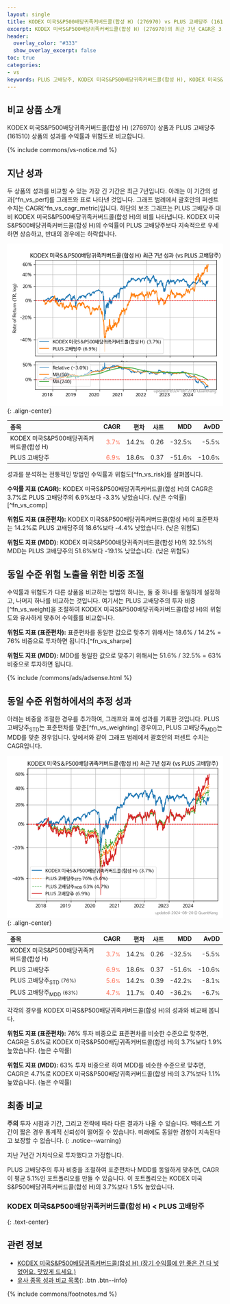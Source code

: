 ```yaml
---
layout: single
title: KODEX 미국S&P500배당귀족커버드콜(합성 H) (276970) vs PLUS 고배당주 (161510)
excerpt: KODEX 미국S&P500배당귀족커버드콜(합성 H) (276970)의 최근 7년 CAGR은 3.7%로 PLUS 고배당주 (161510)의 6.9%보다 -3.3% 낮았습니다.
header:
  overlay_color: "#333"
  show_overlay_excerpt: false
toc: true
categories:
- vs
keywords: PLUS 고배당주, KODEX 미국S&P500배당귀족커버드콜(합성 H), KODEX 미국S&P500배당귀족커버드콜(합성 H) PLUS 고배당주 비교, 276970, 161510, 276970 276970 비교
---
```


## 비교 상품 소개


KODEX 미국S&P500배당귀족커버드콜(합성 H) (276970) 상품과 PLUS 고배당주 (161510) 상품의 성과를 수익률과 위험도로 비교합니다.





{% include commons/vs-notice.md %}

## 지난 성과

두 상품의 성과를 비교할 수 있는 가장 긴 기간은 최근 7년입니다. 아래는 이 기간의 성과[^fn_vs_perf]를 그래프와 표로 나타낸 것입니다.
그래프 범례에서 괄호안의 퍼센트 수치는 CAGR[^fn_vs_cagr_metric]입니다.
하단의 보조 그래프는 PLUS 고배당주 대비 KODEX 미국S&P500배당귀족커버드콜(합성 H)의 비를 나타냅니다.
KODEX 미국S&P500배당귀족커버드콜(합성 H)의 수익률이 PLUS 고배당주보다 지속적으로 우세하면 상승하고, 반대의 경우에는 하락합니다.

![KODEX 미국S&P500배당귀족커버드콜(합성 H)](/vs/images/276970-vs-161510_dual.png){: .align-center}

| **종목** | **CAGR** | **편차** | **샤프** | **MDD** | **AvDD** |
| :------------ | ------: | -----------: | -------: | ------: | -------: |
| KODEX 미국S&P500배당귀족커버드콜(합성 H) | <span style="color: tomato">3.7<small>%</small></span> | 14.2<small>%</small> | 0.26 | -32.5<small>%</small> | -5.5<small>%</small> |
| PLUS 고배당주 | <span style="color: tomato">6.9<small>%</small></span> | 18.6<small>%</small> | 0.37 | -51.6<small>%</small> | -10.6<small>%</small> |

<!-- more -->


성과를 분석하는 전통적인 방법인 수익률과 위험도[^fn_vs_risk]를 살펴봅니다.

**수익률 지표 (CAGR):** KODEX 미국S&P500배당귀족커버드콜(합성 H)의 CAGR은 3.7%로 PLUS 고배당주의 6.9%보다 -3.3% 낮았습니다. (낮은 수익률)[^fn_vs_comp]

**위험도 지표 (표준편차):** KODEX 미국S&P500배당귀족커버드콜(합성 H)의 표준편차는 14.2%로 PLUS 고배당주의 18.6%보다 -4.4% 낮았습니다. (낮은 위험도)

**위험도 지표 (MDD):** KODEX 미국S&P500배당귀족커버드콜(합성 H)의 32.5%의 MDD는 PLUS 고배당주의 51.6%보다 -19.1% 낮았습니다. (낮은 위험도)



## 동일 수준 위험 노출을 위한 비중 조절

수익률과 위험도가 다른 상품을 비교하는 방법의 하나는, 둘 중 하나를 동일하게 설정하고, 나머지 하나를 비교하는 것입니다.
여기서는 PLUS 고배당주의 투자 비중[^fn_vs_weight]을 조절하여 KODEX 미국S&P500배당귀족커버드콜(합성 H)의 위험도와 유사하게 맞추어 수익률를 비교합니다.

**위험도 지표 (표준편차):** 표준편차를 동일한 값으로 맞추기 위해서는 18.6% / 14.2% = 76% 비중으로 투자하면 됩니다.[^fn_vs_sharpe]

**위험도 지표 (MDD):** MDD를 동일한 값으로 맞추기 위해서는 51.6% / 32.5% = 63% 비중으로 투자하면 됩니다.


{% include /commons/ads/adsense.html %}



## 동일 수준 위험하에서의 추정 성과

아래는 비중을 조절한 경우를 추가하여, 그래프와 표에 성과를 기록한 것입니다.
PLUS 고배당주<sub>STD</sub>는 표준편차를 맞춘[^fn_vs_weighting] 경우이고, PLUS 고배당주<sub>MDD</sub>는 MDD를 맞춘 경우입니다.
앞에서와 같이 그래프 범례에서 괄호안의 퍼센트 수치는 CAGR입니다.


![KODEX 미국S&P500배당귀족커버드콜(합성 H)](/vs/images/276970-vs-161510.png){: .align-center}



| **종목** | **CAGR** | **편차** | **샤프** | **MDD** | **AvDD** |
| :------------ | ------: | -----------: | -------: | ------: | -------: |
| KODEX 미국S&P500배당귀족커버드콜(합성 H) | <span style="color: tomato">3.7<small>%</small></span> | 14.2<small>%</small> | 0.26 | -32.5<small>%</small> | -5.5<small>%</small> |
| PLUS 고배당주 | <span style="color: tomato">6.9<small>%</small></span> | 18.6<small>%</small> | 0.37 | -51.6<small>%</small> | -10.6<small>%</small> |
| PLUS 고배당주<sub>STD</sub> <small>(76%)</small> | <span style="color: tomato">5.6<small>%</small></span> | 14.2<small>%</small> | 0.39 | -42.2<small>%</small> | -8.1<small>%</small> |
| PLUS 고배당주<sub>MDD</sub> <small>(63%)</small> | <span style="color: tomato">4.7<small>%</small></span> | 11.7<small>%</small> | 0.40 | -36.2<small>%</small> | -6.7<small>%</small> |



각각의 경우를 KODEX 미국S&P500배당귀족커버드콜(합성 H)의 성과와 비교해 봅니다.

**위험도 지표 (표준편차):** 76% 투자 비중으로 표준편차를 비슷한 수준으로 맞추면, CAGR은 5.6%로 KODEX 미국S&P500배당귀족커버드콜(합성 H)의 3.7%보다 1.9% 높았습니다. (높은 수익률)

**위험도 지표 (MDD):** 63% 투자 비중으로 하여 MDD를 비슷한 수준으로 맞추면, CAGR은 4.7%로 KODEX 미국S&P500배당귀족커버드콜(합성 H)의 3.7%보다 1.1% 높았습니다. (높은 수익률)




## 최종 비교

**주의** 투자 시점과 기간, 그리고 전략에 따라 다른 결과가 나올 수 있습니다. 백테스트 기간이 짧은 경우 통계적 신뢰성이 떨어질 수 있습니다. 미래에도 동일한 경향이 지속된다고 보장할 수 없습니다.
{: .notice--warning}

지난 7년간 거치식으로 투자했다고 가정합니다.

PLUS 고배당주의 투자 비중을 조절하여 표준편차나 MDD를 동일하게 맞추면, CAGR이 평균 5.1%인 포트폴리오를 만들 수 있습니다.
이 포트폴리오는 KODEX 미국S&P500배당귀족커버드콜(합성 H)의 3.7%보다 1.5% 높았습니다.

### KODEX 미국S&P500배당귀족커버드콜(합성 H)	&lt; PLUS 고배당주
{: .text-center}


## 관련 정보

- [KODEX 미국S&P500배당귀족커버드콜(합성 H) (장기 수익률에 안 좋은 건 다 넣었어요. 맛있게 드세요.)](https://kongdori.tistory.com/258)
- [유사 종목 성과 비교 목록](/vs/){: .btn .btn--info}

{% include commons/footnotes.md %}